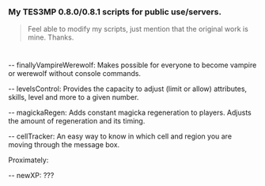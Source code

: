 ### My TES3MP 0.8.0/0.8.1 scripts for public use/servers.

> Feel able to modify my scripts, just mention that the original work is mine. Thanks.
#

-- finallyVampireWerewolf: Makes possible for everyone to become vampire or werewolf without console commands.

-- levelsControl: Provides the capacity to adjust (limit or allow) attributes, skills, level and more to a given number.

-- magickaRegen: Adds constant magicka regeneration to players. Adjusts the amount of regeneration and its timing.

-- cellTracker: An easy way to know in which cell and region you are moving through the message box.

Proximately:

-- newXP: ???
